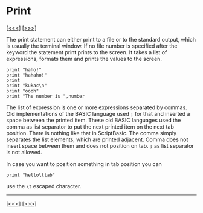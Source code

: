 # Print

[\[\<\<\<\]](ug_10.md) [\[\>\>\>\]](ug_10.2.md)

The print statement can either print to a file or to the standard
output, which is usually the terminal window. If no file number is
specified after the keyword the statement print prints to the screen. It
takes a list of expressions, formats them and prints the values to the
screen.

    print "haho!"
    print "hahaho!"
    print
    print "kukac\n"
    print "oooh"
    print "The number is ",number

The list of expression is one or more expressions separated by commas.
Old implementations of the BASIC language used `;` for that and inserted
a space between the printed item. These old BASIC languages used the
comma as list separator to put the next printed item on the next tab
position. There is nothing like that in ScriptBasic. The comma simply
separates the list elements, which are printed adjacent. Comma does not
insert space between them and does not position on tab. `;` as list
separator is not allowed.

In case you want to position something in tab position you can

    print "hello\ttab"

use the `\t` escaped character.

-----

[\[\<\<\<\]](ug_10.md) [\[\>\>\>\]](ug_10.2.md)
